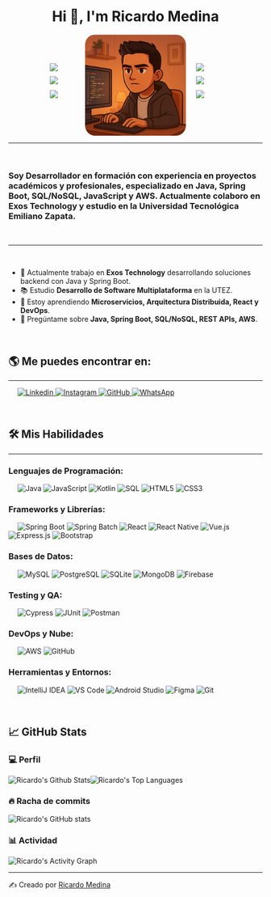 <h1 align="center">Hi 👋, I'm Ricardo Medina</h1>

<div align="center" style="display: flex; justify-content: center; align-items: center; gap: 20px;">

  <!-- Iconos izquierda -->
  <div style="display: flex; flex-direction: column; justify-content: center; gap: 10px;">
    <img src="https://cdn.jsdelivr.net/gh/devicons/devicon/icons/java/java-original.svg" width="50" style="animation: float 3s ease-in-out infinite;">
    <img src="https://cdn.jsdelivr.net/gh/devicons/devicon/icons/spring/spring-original.svg" width="50" style="animation: float 4s ease-in-out infinite;">
    <img src="https://cdn.jsdelivr.net/gh/devicons/devicon/icons/javascript/javascript-original.svg" width="50" style="animation: float 5s ease-in-out infinite;">
  </div>

  <!-- Imagen central -->
  <img src="https://github.com/ricardomv07/ricardomv07/blob/main/me.png" alt="Ricardo Medina" width="200" style="border-radius:20px;"/>

  <!-- Iconos derecha -->
  <div style="display: flex; flex-direction: column; justify-content: center; gap: 10px;">
    <img src="https://cdn.jsdelivr.net/gh/devicons/devicon/icons/mysql/mysql-original.svg" width="50" style="animation: float 3s ease-in-out infinite;">
    <img src="https://cdn.jsdelivr.net/gh/devicons/devicon/icons/postgresql/postgresql-original.svg" width="50" style="animation: float 4s ease-in-out infinite;">
    <img src="https://cdn.jsdelivr.net/gh/devicons/devicon/icons/amazonwebservices/amazonwebservices-original.svg" width="50" style="animation: float 5s ease-in-out infinite;">
  </div>

</div>

<!-- Animación flotante CSS -->
<style>
@keyframes float {
  0%, 100% { transform: translateY(0); }
  50% { transform: translateY(-10px); }
}
</style>

-------------------
&emsp;
<h3 align="left">Soy Desarrollador en formación con experiencia en proyectos académicos y profesionales, especializado en Java, Spring Boot, SQL/NoSQL, JavaScript y AWS. Actualmente colaboro en Exos Technology y estudio en la Universidad Tecnológica Emiliano Zapata.</h3>
&emsp;

-------------------
&emsp;

- 🔭 Actualmente trabajo en **Exos Technology** desarrollando soluciones backend con Java y Spring Boot.  
- 📚 Estudio **Desarrollo de Software Multiplataforma** en la UTEZ.  
- 🌱 Estoy aprendiendo **Microservicios, Arquitectura Distribuida, React y DevOps**.  
- 💬 Pregúntame sobre **Java, Spring Boot, SQL/NoSQL, REST APIs, AWS**.  

&emsp;

## 🌎 Me puedes encontrar en:
-------------------

&emsp;
<a href="">
    ![Linkedin](https://img.shields.io/badge/-LinkedIn-blue?style=flat-square&logo=Linkedin&logoColor=white)
</a>
<a href="">
    ![Instagram](https://img.shields.io/badge/-Instagram-000?&logo=Instagram)
</a>
<a href="">
    ![GitHub](https://img.shields.io/github/followers/?label=follow&style=social)
</a>
<a href="">
    ![WhatsApp](https://img.shields.io/badge/-WhatsApp-000?&logo=WhatsApp)
</a>

&emsp;

## 🛠️ Mis Habilidades
-------------------
### Lenguajes de Programación:
&emsp;
![Java](https://img.shields.io/badge/-Java-000?&logo=Java)
![JavaScript](https://img.shields.io/badge/-JavaScript-000?&logo=JavaScript)
![Kotlin](https://img.shields.io/badge/-Kotlin-000?&logo=Kotlin)
![SQL](https://img.shields.io/badge/-SQL-000?&logo=MySQL)
![HTML5](https://img.shields.io/badge/-HTML5-000?&logo=HTML5)
![CSS3](https://img.shields.io/badge/-CSS3-000?&logo=CSS3)

### Frameworks y Librerías:
&emsp;
![Spring Boot](https://img.shields.io/badge/-SpringBoot-000?&logo=Spring)
![Spring Batch](https://img.shields.io/badge/-SpringBatch-000?&logo=Spring)
![React](https://img.shields.io/badge/-React-000?&logo=React)
![React Native](https://img.shields.io/badge/-ReactNative-000?&logo=React)
![Vue.js](https://img.shields.io/badge/-Vue.js-000?&logo=Vue.js)
![Express.js](https://img.shields.io/badge/-Express.js-000?&logo=Express)
![Bootstrap](https://img.shields.io/badge/-Bootstrap-000?&logo=Bootstrap)

### Bases de Datos:
&emsp;
![MySQL](https://img.shields.io/badge/-MySQL-000?&logo=MySQL)
![PostgreSQL](https://img.shields.io/badge/-PostgreSQL-000?&logo=PostgreSQL)
![SQLite](https://img.shields.io/badge/-SQLite-000?&logo=SQLite)
![MongoDB](https://img.shields.io/badge/-MongoDB-000?&logo=MongoDB)
![Firebase](https://img.shields.io/badge/-Firebase-000?&logo=Firebase)

### Testing y QA:
&emsp;
![Cypress](https://img.shields.io/badge/-Cypress-000?&logo=Cypress)
![JUnit](https://img.shields.io/badge/-JUnit-000?&logo=Java)
![Postman](https://img.shields.io/badge/-Postman-000?&logo=Postman)

### DevOps y Nube:
&emsp;
![AWS](https://img.shields.io/badge/-AWS-000?&logo=Amazon-AWS)
![GitHub](https://img.shields.io/badge/-GitHub-000?&logo=GitHub)

### Herramientas y Entornos:
&emsp;
![IntelliJ IDEA](https://img.shields.io/badge/-IntelliJIDEA-000?&logo=IntelliJ-IDEA)
![VS Code](https://img.shields.io/badge/-VS%20Code-000?&logo=Visual-Studio-Code)
![Android Studio](https://img.shields.io/badge/-AndroidStudio-000?&logo=Android-Studio)
![Figma](https://img.shields.io/badge/-Figma-000?&logo=Figma)
![Git](https://img.shields.io/badge/-Git-000?&logo=Git)

&emsp;

## 📈 GitHub Stats

### 💻 Perfil
<img alt="Ricardo's Github Stats" src="https://github-readme-stats.vercel.app/api/?username=&show_icons=true&include_all_commits=true&count_private=true&theme=react&hide_border=true&bg_color=1F222E&title_color=F85D7F&icon_color=F8D866" height="192px"/><img alt="Ricardo's Top Languages" src="https://github-readme-stats.vercel.app/api/top-langs/?username=&langs_count=8&layout=compact&theme=react&hide_border=true&bg_color=1F222E&title_color=F85D7F&icon_color=F8D866" height="192px"/>

### 🔥 Racha de commits
![Ricardo's GitHub stats](https://github-readme-streak-stats.herokuapp.com/?user=&theme=tokyonight)

### 📊 Actividad
<img alt="Ricardo's Activity Graph" src="https://github-readme-activity-graph.cyclic.app/graph/?username=&bg_color=1F222E&color=F8D866&line=F85D7F&point=FFFFFF&hide_border=true" />

------
✍️ Creado por [Ricardo Medina]()
